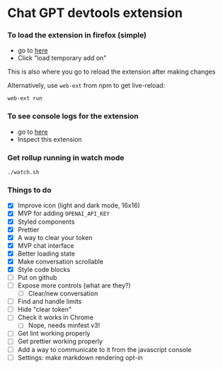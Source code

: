 # Chat GPT devtools extension

### To load the extension in firefox (simple)

- go to [here](about:debugging#/runtime/this-firefox)
- Click "load temporary add on"

This is also where you go to reload the extension after making changes

Alternatively, use `web-ext` from npm to get live-reload:

```
web-ext run
```

### To see console logs for the extension

- go to [here](about:debugging#/runtime/this-firefox)
- Inspect this extension

### Get rollup running in watch mode

```
./watch.sh
```

### Things to do

- [x] Improve icon (light and dark mode, 16x16)
- [x] MVP for adding `OPENAI_API_KEY`
- [x] Styled components
- [x] Prettier
- [x] A way to clear your token
- [x] MVP chat interface
- [x] Better loading state
- [x] Make conversation scrollable
- [x] Style code blocks
- [ ] Put on github
- [ ] Expose more controls (what are they?)
  - [ ] Clear/new conversation
- [ ] Find and handle limits
- [ ] Hide "clear token"
- [ ] Check it works in Chrome
  - [ ] Nope, needs minfest v3!
- [ ] Get lint working properly
- [ ] Get prettier working properly
- [ ] Add a way to communicate to it from the javascript console
- [ ] Settings: make markdown rendering opt-in
